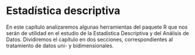 # Estadística descriptiva

En este capítulo analizaremos algunas herramientas del paquete R que nos serán de utilidad en el estudio de la Estadística Descriptiva y del Análisis de Datos. Dividiremos el capítulo en dos secciones, correspondientes al tratamiento de datos uni- y bidimensionales.
